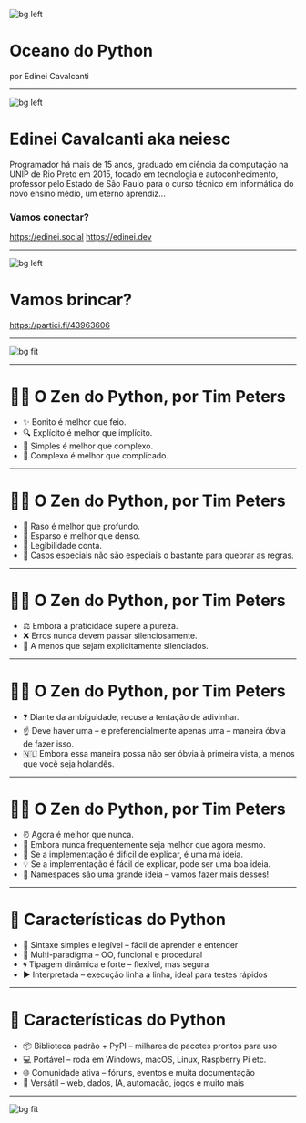 ![bg left](assets/oceano_do_python.png)
# Oceano do Python
por Edinei Cavalcanti

---

![bg left](assets/neiesc.jpg)
# Edinei Cavalcanti aka neiesc

Programador há mais de 15 anos, graduado em ciência da computação na UNIP de Rio Preto em 2015, focado em tecnologia e autoconhecimento, professor pelo Estado de São Paulo para o curso técnico em informática do novo ensino médio, um eterno aprendiz...

### Vamos conectar?
https://edinei.social
https://edinei.dev

---

![bg left](assets/qrcode.png)
# Vamos brincar?
https://partici.fi/43963606

---

![bg fit](assets/historia_python.png)

---

# 🧘‍♂️ O Zen do Python, por Tim Peters

- ✨ Bonito é melhor que feio.
- 🔍 Explícito é melhor que implícito.
- 🧼 Simples é melhor que complexo.
- 🧩 Complexo é melhor que complicado.

---

# 🧘‍♂️ O Zen do Python, por Tim Peters

- 📄 Raso é melhor que profundo.
- 📏 Esparso é melhor que denso.
- 👀 Legibilidade conta.
- 🚫 Casos especiais não são especiais o bastante para quebrar as regras.

---

# 🧘‍♂️ O Zen do Python, por Tim Peters

- ⚖️ Embora a praticidade supere a pureza.
- ❌ Erros nunca devem passar silenciosamente.
- 🤫 A menos que sejam explicitamente silenciados.

---
# 🧘‍♂️ O Zen do Python, por Tim Peters

- ❓ Diante da ambiguidade, recuse a tentação de adivinhar.
- ☝️ Deve haver uma – e preferencialmente apenas uma – maneira óbvia de fazer isso.
- 🇳🇱 Embora essa maneira possa não ser óbvia à primeira vista, a menos que você seja holandês.

---

# 🧘‍♂️ O Zen do Python, por Tim Peters

- ⏰ Agora é melhor que nunca.
- 🧨 Embora nunca frequentemente seja melhor que agora mesmo.
- 🤯 Se a implementação é difícil de explicar, é uma má ideia.
- 💡 Se a implementação é fácil de explicar, pode ser uma boa ideia.
- 🧰 Namespaces são uma grande ideia – vamos fazer mais desses!

---

# 🐍 Características do Python

- 🧠 Sintaxe simples e legível – fácil de aprender e entender
- 🧱 Multi-paradigma – OO, funcional e procedural
- 🌀 Tipagem dinâmica e forte – flexível, mas segura
- ▶️ Interpretada – execução linha a linha, ideal para testes rápidos

---

# 🐍 Características do Python

- 📦 Biblioteca padrão + PyPI – milhares de pacotes prontos para uso
- 💻 Portável – roda em Windows, macOS, Linux, Raspberry Pi etc.
- 🌐 Comunidade ativa – fóruns, eventos e muita documentação
- 🚀 Versátil – web, dados, IA, automação, jogos e muito mais

---

![bg fit](assets/obrigado.png)
